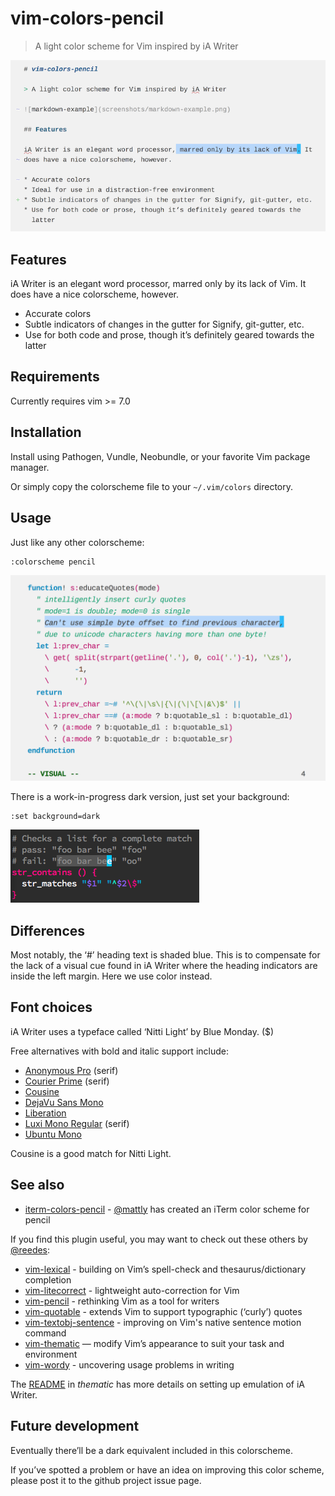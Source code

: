 # vim-colors-pencil

> A light color scheme for Vim inspired by iA Writer

![markdown-example](screenshots/markdown-example.png)

## Features

iA Writer is an elegant word processor, marred only by its lack of Vim. It
does have a nice colorscheme, however.

* Accurate colors
* Subtle indicators of changes in the gutter for Signify, git-gutter, etc.
* Use for both code and prose, though it’s definitely geared towards the
  latter

## Requirements

Currently requires vim >= 7.0

## Installation

Install using Pathogen, Vundle, Neobundle, or your favorite Vim package
manager.

Or simply copy the colorscheme file to your `~/.vim/colors` directory.

## Usage

Just like any other colorscheme:

```vim
:colorscheme pencil
```

![vimscript-example](screenshots/vimscript-example.png)

There is a work-in-progress dark version, just set your background:

```vim
:set background=dark
```

![bash-example-dark](screenshots/bash-example-dark.png)

## Differences

Most notably, the ‘#’ heading text is shaded blue. This is to compensate
for the lack of a visual cue found in iA Writer where the heading
indicators are inside the left margin. Here we use color instead.

## Font choices

iA Writer uses a typeface called ‘Nitti Light’ by Blue Monday. ($)

Free alternatives with bold and italic support include:

* [Anonymous Pro](https://www.google.com/fonts/specimen/Anonymous+Pro) (serif)
* [Courier Prime](http://quoteunquoteapps.com/courierprime/) (serif)
* [Cousine](http://www.google.com/fonts/specimen/Cousine)
* [DejaVu Sans Mono](http://dejavu-fonts.org/wiki/Download)
* [Liberation](https://fedorahosted.org/liberation-fonts/)
* [Luxi Mono Regular](http://www.fontsquirrel.com/fonts/Luxi-Mono) (serif)
* [Ubuntu Mono](https://www.google.com/fonts/specimen/Ubuntu+Mono)

Cousine is a good match for Nitti Light.

## See also

* [iterm-colors-pencil][ip] - [@mattly][mt] has created an iTerm color scheme for pencil

[mt]: https://github.com/mattly
[ip]: https://github.com/mattly/iterm-colors-pencil

If you find this plugin useful, you may want to check out these others by
[@reedes][re]:

* [vim-lexical][lx] - building on Vim’s spell-check and thesaurus/dictionary completion
* [vim-litecorrect][lc] - lightweight auto-correction for Vim
* [vim-pencil][pn] - rethinking Vim as a tool for writers
* [vim-quotable][qu] - extends Vim to support typographic (‘curly’) quotes
* [vim-textobj-sentence][ts] - improving on Vim's native sentence motion command
* [vim-thematic][th] — modify Vim’s appearance to suit your task and environment 
* [vim-wordy][wo] - uncovering usage problems in writing 

[re]: https://github.com/reedes
[lx]: http://github.com/reedes/vim-lexical
[lc]: http://github.com/reedes/vim-litecorrect
[pn]: http://github.com/reedes/vim-pencil
[qu]: http://github.com/reedes/vim-quotable
[ts]: http://github.com/reedes/vim-textobj-sentence
[th]: http://github.com/reedes/vim-thematic
[wo]: http://github.com/reedes/vim-wordy

The [README](https://github.com/reedes/vim-thematic) in
_thematic_ has more details on setting up emulation of iA Writer.

## Future development

Eventually there’ll be a dark equivalent included in this 
colorscheme.

If you’ve spotted a problem or have an idea on improving this color
scheme, please post it to the github project issue page.

<!-- vim: set tw=74 :-->
